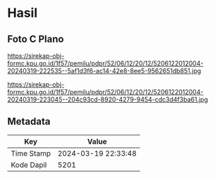 # Hasil

## Foto C Plano

https://sirekap-obj-formc.kpu.go.id/1f57/pemilu/pdpr/52/06/12/20/12/5206122012004-20240319-222535--5af1d3f6-ac14-42e8-8ee5-9562651db851.jpg

https://sirekap-obj-formc.kpu.go.id/1f57/pemilu/pdpr/52/06/12/20/12/5206122012004-20240319-223045--204c93cd-8920-4279-9454-cdc3d4f3ba61.jpg


## Metadata

| Key        | Value               |
| ---------- | ------------------- |
| Time Stamp | 2024-03-19 22:33:48 |
| Kode Dapil | 5201                |



